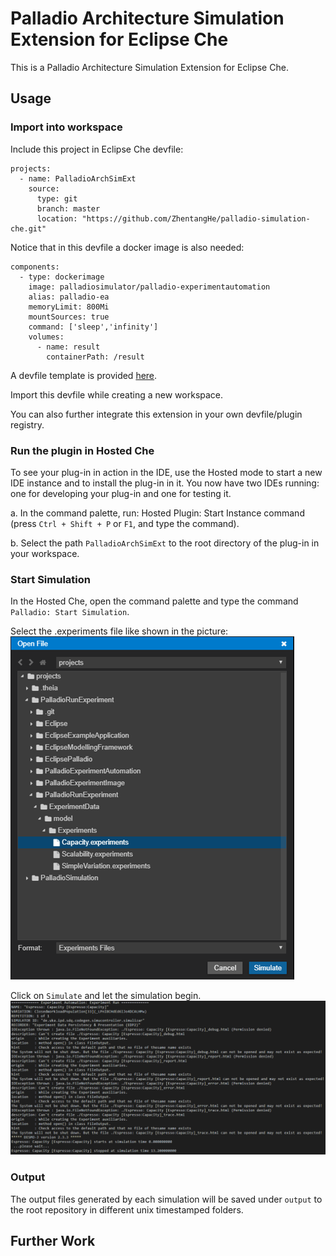 # Palladio Architecture Simulation Extension for Eclipse Che
This is a Palladio Architecture Simulation Extension for Eclipse Che.

## Usage
### Import into workspace
Include this project in Eclipse Che devfile:
```
projects:
  - name: PalladioArchSimExt
    source:
      type: git
      branch: master
      location: "https://github.com/ZhentangHe/palladio-simulation-che.git"
```
Notice that in this devfile a docker image is also needed:
```
components:
  - type: dockerimage
    image: palladiosimulator/palladio-experimentautomation
    alias: palladio-ea
    memoryLimit: 800Mi
    mountSources: true
    command: ['sleep','infinity']
    volumes:
      - name: result
        containerPath: /result
```
A devfile template is provided [here](https://github.com/ZhentangHe/PalladioArchSimWkspTemplate/blob/master/devfile.yaml).

Import this devfile while creating a new workspace.

You can also further integrate this extension in your own devfile/plugin registry.


### Run the plugin in Hosted Che
To see your plug-in in action in the IDE, use the Hosted mode to start a new IDE instance and to install the plug-in in it. You now have two IDEs running: one for developing your plug-in and one for testing it.

 a. In the command palette, run: Hosted Plugin: Start Instance command (press `Ctrl + Shift + P` or `F1`, and type the command).

 b. Select the path `PalladioArchSimExt` to the root directory of the plug-in in your workspace.
 
### Start Simulation
In the Hosted Che, open the command palette and type the command `Palladio: Start Simulation`.

Select the .experiments file like shown in the picture:
![Palladio Simulation Select File](https://raw.githubusercontent.com/ZhentangHe/palladio-simulation-che/master/img/PalladioSimulationSelectFile.png)

Click on `Simulate` and let the simulation begin.
![Palladio Simulation Processing](https://raw.githubusercontent.com/ZhentangHe/palladio-simulation-che/master/img/PalladioSimulationProcessing.png)


### Output
The output files generated by each simulation will be saved under `output` to the root repository in different unix timestamped folders.

## Further Work


